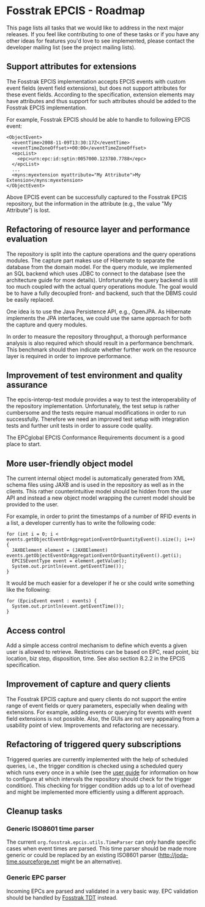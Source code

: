 # Fosstrak EPCIS - Roadmap #

This page lists all tasks that we would like to address in the next major releases. If you feel like contributing to one of these tasks or if you have any other ideas for features you'd love to see implemented, please contact the developer mailing list (see the project mailing lists).

## Support attributes for extensions ##

The Fosstrak EPCIS implementation accepts EPCIS events with custom event fields (event field extensions), but does not support attributes for these event fields. According to the specification, extension elements may have attributes and thus support for such attributes should be added to the Fosstrak EPCIS implementation.

For example, Fosstrak EPCIS should be able to handle to following EPCIS event:

```
<ObjectEvent>
  <eventTime>2008-11-09T13:30:17Z</eventTime>
  <eventTimeZoneOffset>+00:00</eventTimeZoneOffset>
  <epcList>
    <epc>urn:epc:id:sgtin:0057000.123780.7788</epc>
  </epcList>
  ...
  <myns:myextension myattribute="My Attribute">My Extension</myns:myextension>
</ObjectEvent>
```

Above EPCIS event can be successfully captured to the Fosstrak EPCIS repository, but the information in the attribute (e.g., the value "My Attribute") is lost.

## Refactoring of resource layer and performance evaluation ##

The repository is split into the capture operations and the query operations modules. The capture part makes use of Hibernate to separate the database from the domain model. For the query module, we implemented an SQL backend which uses JDBC to connect to the database (see the architecture guide for more details). Unfortunately the query backend is still too much coupled with the actual query operations module. The goal would be to have a fully decoupled front- and backend, such that the DBMS could be easily replaced.

One idea is to use the Java Persistence API, e.g., OpenJPA. As Hibernate implements the JPA interfaces, we could use the same approach for both the capture and query modules.

In order to measure the repository throughput, a thorough performance analysis is also required which should result in a performance benchmark. This benchmark should then indicate whether further work on the resource layer is required in order to improve performance.

## Improvement of test environment and quality assurance ##

The epcis-interop-test module provides a way to test the interoperability of the repository implementation. Unfortunately, the test setup is rather cumbersome and the tests require manual modifications in order to run successfully. Therefore we need an improved test setup with integration tests and further unit tests in order to assure code quality.

The EPCglobal EPCIS Conformance Requirements document is a good place to start.

## More user-friendly object model ##

The current internal object model is automatically generated from XML schema files using JAXB and is used in the repository as well as in the clients. This rather counterintuitive model should be hidden from the user API and instead a new object model wrapping the current model should be provided to the user.

For example, in order to print the timestamps of a number of RFID events in a list, a developer currently has to write the following code:

```
for (int i = 0; i < events.getObjectEventOrAggregationEventOrQuantityEvent().size(); i++) {
  JAXBElement element = (JAXBElement) events.getObjectEventOrAggregationEventOrQuantityEvent().get(i);
  EPCISEventType event = element.getValue();
  System.out.println(event.getEventTime());
}
```

It would be much easier for a developer if he or she could write something like the following:

```
for (EpcisEvent event : events) {
  System.out.println(event.getEventTime());
}
```

## Access control ##

Add a simple access control mechanism to define which events a given user is allowed to retrieve. Restrictions can be based on EPC, read point, biz location, biz step, disposition, time. See also section 8.2.2 in the EPCIS specification.

## Improvement of capture and query clients ##

The Fosstrak EPCIS capture and query clients do not support the entire range of event fields or query parameters, especially when dealing with extensions. For example, adding events or querying for events with event field extensions is not possible. Also, the GUIs are not very appealing from a usability point of view. Improvements and refactoring are necessary.

## Refactoring of triggered query subscriptions ##

Triggered queries are currently implemented with the help of scheduled queries, i.e., the trigger condition is checked using a scheduled query which runs every once in a while (see the [user guide](EpcisUserGuide.md) for information on how to configure at which intervals the repository should check for the trigger condition). This checking for trigger condition adds up to a lot of overhead and might be implemented more efficiently using a different approach.

## Cleanup tasks ##
### Generic ISO8601 time parser ###
The current `org.fosstrak.epcis.utils.TimeParser` can only handle specific cases when event times are parsed. This time parser should be made more generic or could be replaced by an existing ISO8601 parser (http://joda-time.sourceforge.net might be an alternative).
### Generic EPC parser ###
Incoming EPCs are parsed and validated in a very basic way. EPC validation should be handled by [Fosstrak TDT](TdtMain.md) instead.